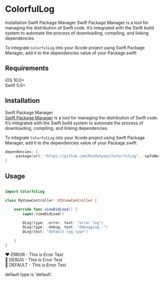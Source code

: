 # ColorfulLog

Installation
Swift Package Manager
Swift Package Manager is a tool for managing the distribution of Swift code. It’s integrated with the Swift build system to automate the process of downloading, compiling, and linking dependencies.

To integrate ```ColorfulLog``` into your Xcode project using Swift Package Manager, add it to the dependencies value of your Package.swift:

## Requirements
iOS  10.0+<br>
Swift  5.0+

## Installation
Swift Package Manager<br>
[Swift Package Manager](https://www.swift.org/package-manager) is a tool for managing the distribution of Swift code. It’s integrated with the Swift build system to automate the process of downloading, compiling, and linking dependencies.

To integrate ```ColorfulLog``` into your Xcode project using Swift Package Manager, add it to the dependencies value of your Package.swift:

```swift
dependencies: [
    .package(url: "https://github.com/Mindohyeon/ColorfulLog", .upToNextMajor(from: "0.1.0"))
]
```


## Usage
```swift

import ColorfulLog

class MyViewController: UIViewController {

    override func viewDidLoad() {
        super.viewDidLoad()

        DLog(type: .error, text: "error log")
        DLog(type: .debug, text: "debugging..")
        DLog(text: "default log type")

    }
}

```

❤️ ERROR - This is Error Test<br>
💚 DEBUG - This is Error Test<br>
💙 DEFAULT - This is Error Test

default type is 'default'.
